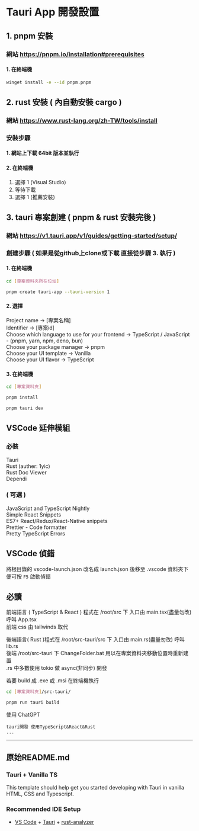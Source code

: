 # Tauri App 開發設置

## 1. pnpm 安裝

### 網站 <https://pnpm.io/installation#prerequisites>

#### 1. 在終端機

```bash
winget install -e --id pnpm.pnpm
```

## 2. rust 安裝 ( 內自動安裝 cargo )

### 網站 <https://www.rust-lang.org/zh-TW/tools/install>

### 安裝步驟

#### 1. 網站上下載 64bit 版本並執行

#### 2. 在終端機

1. 選擇 1 (Visual Studio)
2. 等待下載
3. 選擇 1 (推薦安裝)

## 3. tauri 專案創建 ( pnpm & rust 安裝完後 )

### 網站 <https://v1.tauri.app/v1/guides/getting-started/setup/>

### 創建步驟 ( 如果是從github上clone或下載 直接從步驟 3. 執行 )

#### 1. 在終端機

```bash
cd [專案資料夾所在位址]
```

```bash
pnpm create tauri-app --tauri-version 1
```

#### 2. 選擇  

Project name -> [專案名稱]  
Identifier -> [專案id]  
Choose which language to use for your frontend -> TypeScript / JavaScript - (pnpm, yarn, npm, deno, bun)  
Choose your package manager -> pnpm  
Choose your UI template -> Vanilla  
Choose your UI flavor -> TypeScript  

#### 3. 在終端機

```bash
cd [專案資料夾]
```

```bash
pnpm install
```

```bash
pnpm tauri dev
```

## VSCode 延伸模組

### 必裝

Tauri  
Rust (auther: 1yic)  
Rust Doc Viewer  
Dependi  

### ( 可選 )

JavaScript and TypeScript Nightly  
Simple React Snippets  
ES7+ React/Redux/React-Native snippets  
Prettier - Code formatter  
Pretty TypeScript Errors  

## VSCode 偵錯

將根目錄的 vscode-launch.json 改名成 launch.json 後移至 .vscode 資料夾下便可按 `F5` 啟動偵錯  

## 必讀

前端語言 ( TypeScript & React ) 程式在 /root/src 下 入口由 main.tsx(盡量勿改) 呼叫 App.tsx  
前端 css 由 tailwinds 取代  

後端語言( Rust )程式在 /root/src-tauri/src 下 入口由 main.rs(盡量勿改) 呼叫 lib.rs  
後端 /root/src-tauri 下 ChangeFolder.bat 用以在專案資料夾移動位置時重新建置  
.rs 中多數使用 tokio 做 async(非同步) 開發  

若要 build 成 .exe 或 .msi 在終端機執行  

```bash
cd [專案資料夾]/src-tauri/
```

```bash
pnpm run tauri build
```

使用 ChatGPT  

```
tauri開發 使用TypeScript&React&Rust
...
```

*****

## 原始README.md

### Tauri + Vanilla TS

This template should help get you started developing with Tauri in vanilla HTML, CSS and Typescript.

### Recommended IDE Setup

- [VS Code](https://code.visualstudio.com/) + [Tauri](https://marketplace.visualstudio.com/items?itemName=tauri-apps.tauri-vscode) + [rust-analyzer](https://marketplace.visualstudio.com/items?itemName=rust-lang.rust-analyzer)
